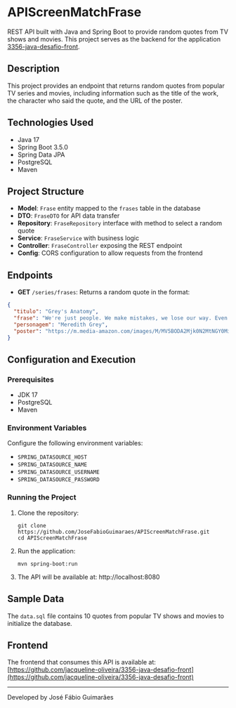 # APIScreenMatchFrase

REST API built with Java and Spring Boot to provide random quotes from TV shows and movies. This project serves as the backend for the application [3356-java-desafio-front](https://github.com/jacqueline-oliveira/3356-java-desafio-front).

## Description

This project provides an endpoint that returns random quotes from popular TV series and movies, including information such as the title of the work, the character who said the quote, and the URL of the poster.

## Technologies Used

- Java 17
- Spring Boot 3.5.0
- Spring Data JPA
- PostgreSQL
- Maven

## Project Structure

- **Model**: `Frase` entity mapped to the `frases` table in the database
- **DTO**: `FraseDTO` for API data transfer
- **Repository**: `FraseRepository` interface with method to select a random quote
- **Service**: `FraseService` with business logic
- **Controller**: `FraseController` exposing the REST endpoint
- **Config**: CORS configuration to allow requests from the frontend

## Endpoints

- **GET** `/series/frases`: Returns a random quote in the format:

```json
{
  "titulo": "Grey's Anatomy",
  "frase": "We're just people. We make mistakes, we lose our way. Even the best of us have our off days. Still, we move forward.",
  "personagem": "Meredith Grey",
  "poster": "https://m.media-amazon.com/images/M/MV5BODA2Mjk0N2MtNGY0Mi00ZWFjLTkxODEtZDFjNDg4ZDliMGVmXkEyXkFqcGdeQXVyMzAzNTY3MDM@._V1_SX300.jpg"
}
```

## Configuration and Execution

### Prerequisites
- JDK 17
- PostgreSQL
- Maven

### Environment Variables
Configure the following environment variables:
- `SPRING_DATASOURCE_HOST`
- `SPRING_DATASOURCE_NAME`
- `SPRING_DATASOURCE_USERNAME`
- `SPRING_DATASOURCE_PASSWORD`

### Running the Project
1. Clone the repository:
   ```
   git clone https://github.com/JoseFabioGuimaraes/APIScreenMatchFrase.git
   cd APIScreenMatchFrase
   ```

2. Run the application:
   ```
   mvn spring-boot:run
   ```

3. The API will be available at: http://localhost:8080

## Sample Data

The `data.sql` file contains 10 quotes from popular TV shows and movies to initialize the database.

## Frontend

The frontend that consumes this API is available at:
[https://github.com/jacqueline-oliveira/3356-java-desafio-front](https://github.com/jacqueline-oliveira/3356-java-desafio-front)

---

Developed by José Fábio Guimarães